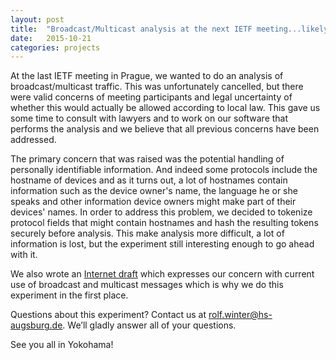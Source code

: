 ```yaml
---
layout: post
title:  "Broadcast/Multicast analysis at the next IETF meeting...likely" 
date:   2015-10-21
categories: projects
---
```

At the last IETF meeting in Prague, we wanted to do an analysis of broadcast/multicast
traffic. This was unfortunately cancelled, 
but there were valid concerns of meeting
participants and legal uncertainty of whether this would actually be allowed
according to local law. This gave us some time to consult with lawyers and to 
work on our software that performs the analysis and we believe that all previous
concerns have been addressed.

The primary concern that was raised was the potential handling of personally identifiable
information. And indeed some protocols include the hostname of devices and as it turns
out, a lot of hostnames contain information such as the device owner's name, the language
he or she speaks and other information device owners might make part of their devices' names.
In order to address this problem, we decided to tokenize protocol fields that might
contain hostnames and hash the resulting tokens securely before analysis. This make
analysis more difficult, a lot of information is lost, but the experiment still
interesting enough to go ahead with it. 

We also wrote an [Internet draft] which expresses our concern with current use
of broadcast and multicast messages which is why we do this experiment in the
first place.

Questions about this experiment? Contact us at <rolf.winter@hs-augsburg.de>. We’ll gladly answer all of your questions.

See you all in Yokohama!

[Internet draft]: https://tools.ietf.org/html/draft-winfaa-broadcast-consider-01

